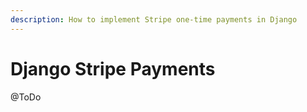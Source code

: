```yaml
---
description: How to implement Stripe one-time payments in Django
---
```


# Django Stripe Payments

@ToDo



